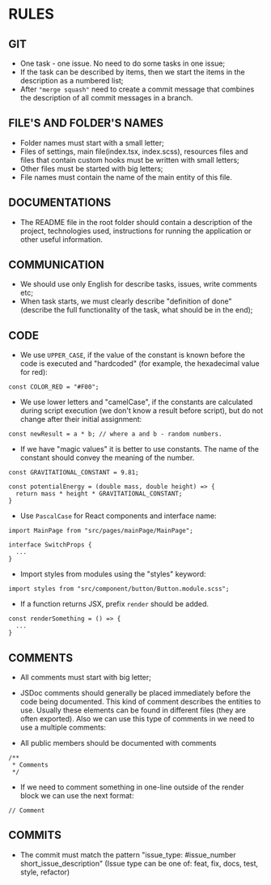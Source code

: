 # RULES

## GIT

- One task - one issue. No need to do some tasks in one issue;
- If the task can be described by items, then we start the items in the description as a numbered list;
- After `"merge squash"` need to create a commit message that combines the description of all commit messages in a branch.

## FILE'S AND FOLDER'S NAMES

- Folder names must start with a small letter;
- Files of settings, main file(index.tsx, index.scss), resources files and files that contain custom hooks must be written with small letters;
- Other files must be started with big letters;
- File names must contain the name of the main entity of this file.

## DOCUMENTATIONS

- The README file in the root folder should contain a description of the project, technologies used, instructions for running the application or other useful information.

## COMMUNICATION

- We should use only English for describe tasks, issues, write comments etc;
- When task starts, we must clearly describe "definition of done" (describe the full functionality of the task, what should be in the end);

## CODE

- We use `UPPER_CASE`, if the value of the constant is known before the code is executed and "hardcoded" (for example, the hexadecimal value for red):

```
const COLOR_RED = "#F00";
```  

- We use lower letters and "camelCase", if the constants are calculated during script execution (we don't know a result before script), but do not change after their initial assignment:  


```
const newResult = a * b; // where a and b - random numbers.
```  


* If we have "magic values" it is better to use constants. The name of the constant should convey the meaning of the number.  


```
const GRAVITATIONAL_CONSTANT = 9.81;

const potentialEnergy = (double mass, double height) => {
  return mass * height * GRAVITATIONAL_CONSTANT;
}
```  


- Use `PascalCase` for React components and interface name:  
 

```
import MainPage from "src/pages/mainPage/MainPage";
```  


```
interface SwitchProps {
  ...
}
```  


- Import styles from modules using the "styles" keyword:

```
import styles from "src/component/button/Button.module.scss";
```

- If a function returns JSX, prefix `render` should be added.

```
const renderSomething = () => {
  ...
}
```

## COMMENTS

- All comments must start with big letter;

- JSDoc comments should generally be placed immediately before the code being documented. This kind of comment describes the entities to use. Usually these elements can be found in different files (they are often exported). Also we can use this type of comments in we need to use a multiple comments:  

- All public members should be documented with comments
```
/**
 * Comments
 */
```  

- If we need to comment something in one-line outside of the render block we can use the next format:  
  
```
// Comment
```

## COMMITS

- The commit must match the pattern "issue_type: #issue_number short_issue_description" (Issue type can be one of: feat, fix, docs, test, style, refactor)
